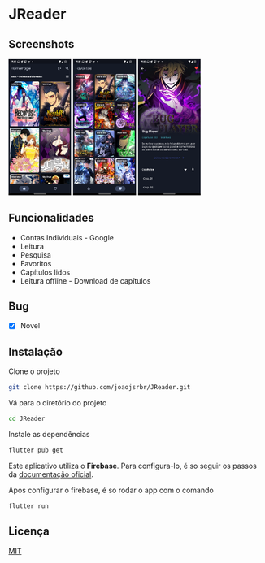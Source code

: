 # JReader


## Screenshots

<p>
  <img width="24.5%" src="./.github/Screenshot_01.png" />
  <img width="24.5%" src="./.github/Screenshot_02.png" />
  <img width="24.5%" src="./.github/Screenshot_03.png" />
</p>

## Funcionalidades

- Contas Individuais - Google
- Leitura
- Pesquisa
- Favoritos
- Capítulos lidos
- Leitura offline - Download de capítulos

## Bug

- [x] Novel

## Instalação

Clone o projeto

```bash
git clone https://github.com/joaojsrbr/JReader.git
```

Vá para o diretório do projeto

```bash
cd JReader
```

Instale as dependências

```bash
flutter pub get
```

Este aplicativo utiliza o **Firebase**. Para configura-lo, é so seguir os passos da [documentação oficial](https://firebase.google.com/docs/flutter/setup?hl=pt-br&platform=android).

Apos configurar o firebase, é so rodar o app com o comando

```bash
flutter run 
```

## Licença

[MIT](./LICENSE)
